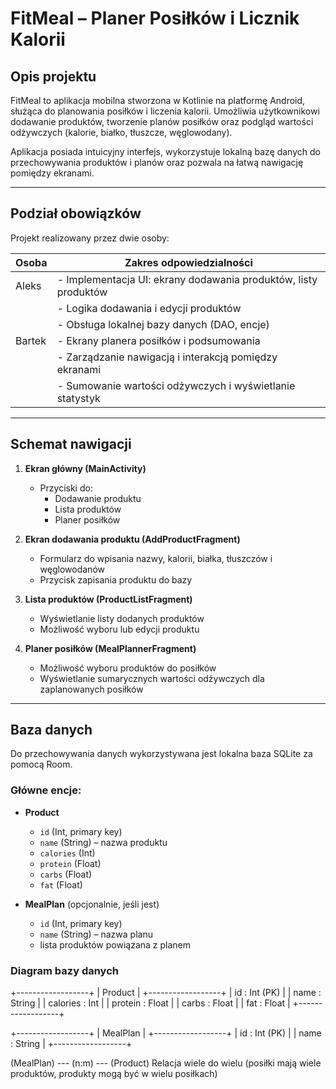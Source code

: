 # FitMeal – Planer Posiłków i Licznik Kalorii

## Opis projektu
FitMeal to aplikacja mobilna stworzona w Kotlinie na platformę Android, służąca do planowania posiłków i liczenia kalorii. Umożliwia użytkownikowi dodawanie produktów, tworzenie planów posiłków oraz podgląd wartości odżywczych (kalorie, białko, tłuszcze, węglowodany).

Aplikacja posiada intuicyjny interfejs, wykorzystuje lokalną bazę danych do przechowywania produktów i planów oraz pozwala na łatwą nawigację pomiędzy ekranami.

---

## Podział obowiązków

Projekt realizowany przez dwie osoby:

| Osoba          | Zakres odpowiedzialności                                         |
|----------------|------------------------------------------------------------------|
| Aleks          | - Implementacja UI: ekrany dodawania produktów, listy produktów  |
|                | - Logika dodawania i edycji produktów                            |
|                | - Obsługa lokalnej bazy danych (DAO, encje)                      |
| Bartek         | - Ekrany planera posiłków i podsumowania                         |
|                | - Zarządzanie nawigacją i interakcją pomiędzy ekranami           |
|                | - Sumowanie wartości odżywczych i wyświetlanie statystyk         |

---

## Schemat nawigacji

1. **Ekran główny (MainActivity)**  
   - Przyciski do:  
     - Dodawanie produktu  
     - Lista produktów  
     - Planer posiłków

2. **Ekran dodawania produktu (AddProductFragment)**  
   - Formularz do wpisania nazwy, kalorii, białka, tłuszczów i węglowodanów  
   - Przycisk zapisania produktu do bazy

3. **Lista produktów (ProductListFragment)**  
   - Wyświetlanie listy dodanych produktów  
   - Możliwość wyboru lub edycji produktu

4. **Planer posiłków (MealPlannerFragment)**  
   - Możliwość wyboru produktów do posiłków  
   - Wyświetlanie sumarycznych wartości odżywczych dla zaplanowanych posiłków

---

## Baza danych

Do przechowywania danych wykorzystywana jest lokalna baza SQLite za pomocą Room.

### Główne encje:

- **Product**  
  - `id` (Int, primary key)  
  - `name` (String) – nazwa produktu  
  - `calories` (Int)  
  - `protein` (Float)  
  - `carbs` (Float)  
  - `fat` (Float)

- **MealPlan** (opcjonalnie, jeśli jest)  
  - `id` (Int, primary key)  
  - `name` (String) – nazwa planu  
  - lista produktów powiązana z planem

### Diagram bazy danych
+------------------+
| Product |
+------------------+
| id : Int (PK) |
| name : String |
| calories : Int |
| protein : Float |
| carbs : Float |
| fat : Float |
+------------------+

+------------------+
| MealPlan |
+------------------+
| id : Int (PK) |
| name : String |
+------------------+

(MealPlan) --- (n:m) --- (Product)
Relacja wiele do wielu (posiłki mają wiele produktów, produkty mogą być w wielu posiłkach)


